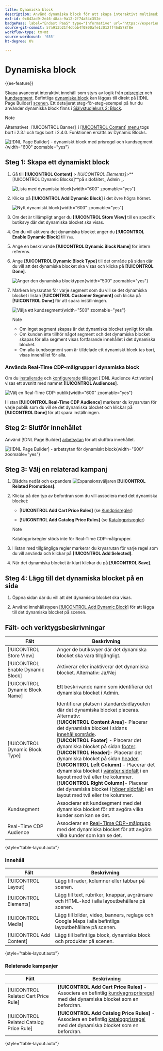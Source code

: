 ```yaml
---
title: Dynamiska block
description: Använd dynamiska block för att skapa interaktivt multimediematerial som bygger på logik från prisregler och kundsegment.
exl-id: 0c842ad9-2e46-48aa-9a12-2f74a54c352e
badgePaas: label="Endast PaaS" type="Informative" url="https://experienceleague.adobe.com/en/docs/commerce/user-guides/product-solutions" tooltip="Gäller endast Adobe Commerce i molnprojekt (Adobe-hanterad PaaS-infrastruktur) och lokala projekt."
source-git-commit: 57a913b21f4cbbb4f0800afe13012ff46d578f8e
workflow-type: tm+mt
source-wordcount: '655'
ht-degree: 0%

---
```


# Dynamiska block

{{ee-feature}}

Skapa avancerat interaktivt innehåll som styrs av logik från [prisregler](../merchandising-promotions/introduction.md#price-rules) och [kundsegment](../customers/customer-segments.md). Befintliga [dynamiska block](../page-builder/dynamic-block.md) kan läggas till direkt på [!DNL Page Builder] [scenen](../page-builder/workspace.md). Ett detaljerat steg-för-steg-exempel på hur du använder dynamiska block finns i [Självstudiekurs 2: Block](../page-builder/2-blocks.md).

>[!NOTE]
>
>Alternativet _[!UICONTROL Banner]_i [[!UICONTROL Content] menu ](content-menu.md) togs bort i 2.3.1 och togs bort i 2.4.0. Funktionen ersätts av Dynamic Blocks.

![[!DNL Page Builder] - dynamiskt block med prisregel och kundsegment ](../page-builder/assets/pb-tutorial2-dynamic-block-storefront.png){width="600" zoomable="yes"}

## Steg 1: Skapa ett dynamiskt block

1. Gå till **[!UICONTROL Content]** > _[!UICONTROL Elements]_>**[!UICONTROL Dynamic Blocks]**på sidofältet_ Admin _.

   ![Lista med dynamiska block](../page-builder/assets/pb-tutorial2-block-dynamic-add.png){width="600" zoomable="yes"}

1. Klicka på **[!UICONTROL Add Dynamic Block]** i det övre högra hörnet.

   ![Nytt dynamiskt block](../page-builder/assets/pb-tutorial2-block-dynamic-new.png){width="600" zoomable="yes"}

1. Om det är tillämpligt anger du **[!UICONTROL Store View]** till en specifik butiksvy där det dynamiska blocket ska visas.

1. Om du vill aktivera det dynamiska blocket anger du **[!UICONTROL Enable Dynamic Block]** till `Yes`.

1. Ange en beskrivande **[!UICONTROL Dynamic Block Name]** för intern referens.

1. Ange **[!UICONTROL Dynamic Block Type]** till det område på sidan där du vill att det dynamiska blocket ska visas och klicka på **[!UICONTROL Done]**.

   ![Anger den dynamiska blocktypen](../page-builder/assets/pb-dynamic-block-type.png){width="500" zoomable="yes"}

1. Markera kryssrutan för varje segment som du vill se det dynamiska blocket i listan **[!UICONTROL Customer Segment]** och klicka på **[!UICONTROL Done]** för att spara inställningen.

   ![Välja ett kundsegment](../page-builder/assets/pb-dynamic-block-customer-segment.png){width="500" zoomable="yes"}

   >[!NOTE]
   >
   >- Om inget segment skapas är det dynamiska blocket synligt för alla.
   >- Om kunden inte tillhör något segment och det dynamiska blocket skapas för alla segment visas fortfarande innehållet i det dynamiska blocket.
   >- Om alla kundsegment som är tilldelade ett dynamiskt block tas bort, visas innehållet för alla.

### Använda Real-Time CDP-målgrupper i dynamiska block

Om du [installerade](../customers/audience-activation.md#install-the-extension) och [konfigurerade](../customers/audience-activation.md#configure-the-extension) tillägget [!DNL Audience Activation] visas ett avsnitt med namnet **[!UICONTROL Audiences]**.

![Välj en Real-Time CDP-publik](./assets/dynamic-block-rtcdp.png){width="600" zoomable="yes"}

I listan **[!UICONTROL Real-Time CDP Audience]** markerar du kryssrutan för varje publik som du vill se det dynamiska blocket och klickar på **[!UICONTROL Done]** för att spara inställningen.

## Steg 2: Slutför innehållet

Använd [!DNL Page Builder] [arbetsytan](../page-builder/workspace.md) för att slutföra innehållet.

![[!DNL Page Builder] - arbetsytan för dynamiskt block](../page-builder/assets/pb-dynamic-block-workspace.png){width="600" zoomable="yes"}

## Steg 3: Välj en relaterad kampanj

1. Bläddra nedåt och expandera ![Expansionsväljaren](../assets/icon-display-expand.png) **[!UICONTROL Related Promotions]**.

1. Klicka på den typ av befordran som du vill associera med det dynamiska blocket:

   - **[!UICONTROL Add Cart Price Rules]** (se [Kundprisregler](../merchandising-promotions/price-rules-cart.md))

   - **[!UICONTROL Add Catalog Price Rules]** (se [Katalogprisregler](../merchandising-promotions/price-rules-catalog.md))

   >[!NOTE]
   >
   >Katalogprisregler stöds inte för Real-Time CDP-målgrupper.

1. I listan med tillgängliga regler markerar du kryssrutan för varje regel som du vill använda och klickar på **[!UICONTROL Add Selected]**.

1. När det dynamiska blocket är klart klickar du på **[!UICONTROL Save]**.

## Steg 4: Lägg till det dynamiska blocket på en sida

1. Öppna sidan där du vill att det dynamiska blocket ska visas.

1. Använd innehållstypen [[!UICONTROL Add Dynamic Block]](../page-builder/dynamic-block.md) för att lägga till det dynamiska blocket på scenen.

## Fält- och verktygsbeskrivningar

| Fält | Beskrivning |
|--- |--- |
| [!UICONTROL Store View] | Anger de butiksvyer där det dynamiska blocket ska vara tillgängligt. |
| [!UICONTROL Enable Dynamic Block] | Aktiverar eller inaktiverar det dynamiska blocket. Alternativ: Ja/Nej |
| [!UICONTROL Dynamic Block Name] | Ett beskrivande namn som identifierar det dynamiska blocket i Admin. |
| [!UICONTROL Dynamic Block Type] | Identifierar platsen i [standardsidlayouten](layout-updates.md) där det dynamiska blocket placeras. Alternativ: <br/>**[!UICONTROL Content Area]**- Placerar det dynamiska blocket i sidans [innehållsområde](layout-updates.md).<br/>**[!UICONTROL Footer]** - Placerar det dynamiska blocket på sidan [footer](page-setup.md#footer). <br/>**[!UICONTROL Header]**- Placerar det dynamiska blocket på sidan [header](page-setup.md#header).<br/>**[!UICONTROL Left Column]** - Placerar det dynamiska blocket i [vänster sidofält](page-layout.md#standard-page-layouts) i en layout med två eller tre kolumner. <br/>**[!UICONTROL Right Column]**- Placerar det dynamiska blocket i [höger sidofält](page-layout.md#standard-page-layouts) i en layout med två eller tre kolumner. |
| Kundsegment | Associerar ett kundsegment med det dynamiska blocket för att avgöra vilka kunder som kan se det. |
| Real-Time CDP Audience | Associerar en [Real-Time CDP-målgrupp](../customers/audience-activation.md) med det dynamiska blocket för att avgöra vilka kunder som kan se det. |

{style="table-layout:auto"}

### Innehåll

| Fält | Beskrivning |
|--- |--- |
| [!UICONTROL Layout] | Lägg till rader, kolumner eller tabbar på scenen. |
| [!UICONTROL Elements] | Lägg till text, rubriker, knappar, avgränsare och HTML-kod i alla layoutbehållare på scenen. |
| [!UICONTROL Media] | Lägg till bilder, video, banners, reglage och Google Maps i alla befintliga layoutbehållare på scenen. |
| [!UICONTROL Add Content] | Lägg till befintliga block, dynamiska block och produkter på scenen. |

{style="table-layout:auto"}

### Relaterade kampanjer

| Fält | Beskrivning |
|--- |--- |
| [!UICONTROL Related Cart Price Rule] | **[!UICONTROL Add Cart Price Rules]** - Associera en befintlig [kundvagnsprisregel](../merchandising-promotions/price-rules-cart.md) med det dynamiska blocket som en befordran. |
| [!UICONTROL Related Catalog Price Rule] | **[!UICONTROL Add Catalog Price Rules]** - Associera en befintlig [katalogprisregel](../merchandising-promotions/price-rules-catalog.md) med det dynamiska blocket som en befordran. |

{style="table-layout:auto"}
